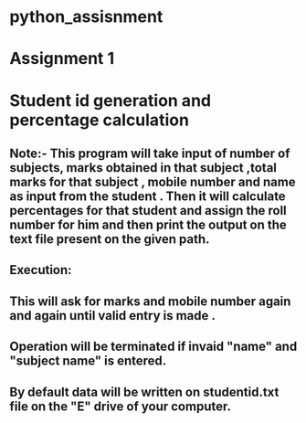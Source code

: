 # python_assisnment
# Assignment 1
# Student id generation and percentage calculation
## Note:- This program will take input of number of subjects, marks obtained in that subject ,total marks for that subject , mobile number and name as input from the student . Then it will calculate percentages for that student and assign the roll number for him and then print the output on the text file present on the given path.
## Execution:
## This will ask for marks and mobile number again and again until valid entry is made .
## Operation will be terminated if invaid "name" and "subject name" is entered.
## By default data will be written on studentid.txt file on the "E" drive of your computer.
